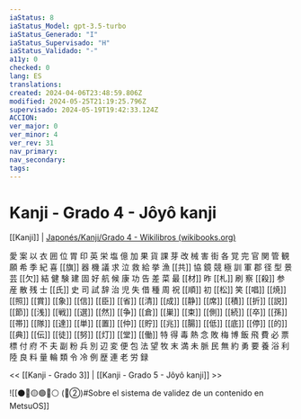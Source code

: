 ```yaml
---
iaStatus: 8
iaStatus_Model: gpt-3.5-turbo
iaStatus_Generado: "I"
iaStatus_Supervisado: "H"
iaStatus_Validado: "-"
a11y: 0
checked: 0
lang: ES
translations: 
created: 2024-04-06T23:48:59.806Z
modified: 2024-05-25T21:19:25.796Z
supervisado: 2024-05-19T19:42:33.124Z
ACCION: 
ver_major: 0
ver_minor: 4
ver_rev: 31
nav_primary: 
nav_secondary: 
tags:
---
```

# Kanji - Grado 4 - Jôyô kanji

[[Kanji]] | [Japonés/Kanji/Grado 4 - Wikilibros (wikibooks.org)](https://es.wikibooks.org/wiki/Japon%C3%A9s/Kanji/Grado_4)

愛 案 以 衣 囲 位 胃 印 英 栄 塩 億 加 果 貨 課 芽 改 械 害 街 各 覚 完 官 関 管 観 願 希 季 紀 喜 [[旗]] 器 機 議 求 泣 救 給 挙 漁 [[共]] 協 鏡 競 極 訓 軍 郡 径 型 景 芸 [[欠]] 結 健 験 建 固 好 航 候 康 功 告 差 菜 最 [[材]] 昨 [[札]] 刷 察 [[殺]] 参 産 散 残 士 [[氏]] 史 司 試 辞 治 児 失 借 種 周 祝 [[順]] 初 [[松]] 笑 [[唱]] [[焼]] [[照]] [[賞]] [[象]] [[信]] [[臣]] [[省]] [[清]] [[成]] [[静]] [[席]] [[積]] [[折]] [[説]] [[節]] [[浅]] [[戦]] [[選]] [[然]] [[争]] [[倉]] [[巣]] [[束]] [[側]] [[続]] [[卒]] [[孫]] [[帯]] [[隊]] [[達]] [[単]] [[置]] [[仲]] [[貯]] [[兆]] [[腸]] [[低]] [[底]] [[停]] [[的]] [[典]] [[伝]] [[徒]] [[努]] [[灯]] [[堂]] [[働]] 特 得 毒 熱 念 敗 梅 博 飯 飛 費 必 票 標 付 府 不 夫 副 粉 兵 別 辺 変 便 包 法 望 牧 末 満 未 脈 民 無 約 勇 要 養 浴 利 陸 良 料 量 輪 類 令 冷 例 歴 連 老 労 録

<< [[Kanji - Grado 3]] | [[Kanji - Grado 5 - Jôyô kanji]] >>

![[⚫🔴🟡🟢🔵⚪ (🔴②)#Sobre el sistema de validez de un contenido en MetsuOS]]
